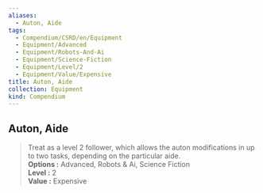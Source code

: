 ```yaml
---
aliases:
  - Auton, Aide
tags:
  - Compendium/CSRD/en/Equipment
  - Equipment/Advanced
  - Equipment/Robots-And-Ai
  - Equipment/Science-Fiction
  - Equipment/Level/2
  - Equipment/Value/Expensive
title: Auton, Aide
collection: Equipment
kind: Compendium
---
```

## Auton, Aide  
  
>Treat as a level 2 follower, which allows the auton modifications in up to two tasks, depending on the particular aide.  
> **Options :** Advanced, Robots & Ai, Science Fiction  
> **Level :** 2  
> **Value :** Expensive